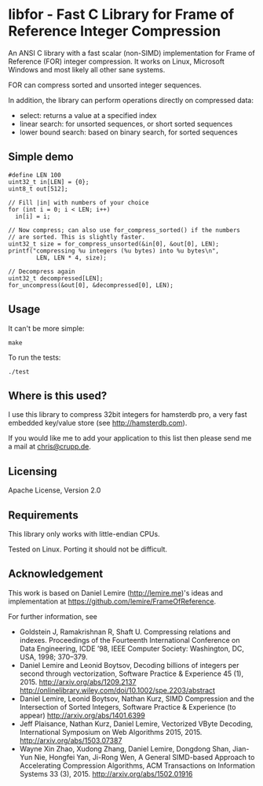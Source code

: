 libfor - Fast C Library for Frame of Reference Integer Compression
======================

An ANSI C library with a fast scalar (non-SIMD) implementation for
Frame of Reference (FOR) integer compression. It works on Linux,
Microsoft Windows and most likely all other sane systems.

FOR can compress sorted and unsorted integer sequences.

In addition, the library can perform operations directly on compressed data:

   * select: returns a value at a specified index
   * linear search: for unsorted sequences, or short sorted sequences
   * lower bound search: based on binary search, for sorted sequences

Simple demo
------------------------

    #define LEN 100
    uint32_t in[LEN] = {0};
    uint8_t out[512];

    // Fill |in| with numbers of your choice
    for (int i = 0; i < LEN; i++)
      in[i] = i;

    // Now compress; can also use for_compress_sorted() if the numbers
    // are sorted. This is slightly faster.
    uint32_t size = for_compress_unsorted(&in[0], &out[0], LEN);
    printf("compressing %u integers (%u bytes) into %u bytes\n",
            LEN, LEN * 4, size);
 
    // Decompress again
    uint32_t decompressed[LEN];
    for_uncompress(&out[0], &decompressed[0], LEN);

Usage
------------------------

It can't be more simple:

    make

To run the tests:

    ./test

Where is this used?
----------------------

I use this library to compress 32bit integers for hamsterdb pro, a very
fast embedded key/value store (see http://hamsterdb.com). 

If you would like me to add your application to this list then please send
me a mail at chris@crupp.de.

Licensing
------------------------

Apache License, Version 2.0

Requirements
------------------------

This library only works with little-endian CPUs.

Tested on Linux. Porting it should not be difficult.

Acknowledgement
------------------------

This work is based on Daniel Lemire (http://lemire.me)'s ideas and
implementation at https://github.com/lemire/FrameOfReference.

For further information, see
* Goldstein J, Ramakrishnan R, Shaft U. Compressing relations and indexes. Proceedings of the Fourteenth International Conference on Data Engineering, ICDE ’98, IEEE Computer Society: Washington, DC, USA, 1998; 370–379.
* Daniel Lemire and Leonid Boytsov, Decoding billions of integers per second through vectorization, Software Practice & Experience 45 (1), 2015.  http://arxiv.org/abs/1209.2137 http://onlinelibrary.wiley.com/doi/10.1002/spe.2203/abstract
* Daniel Lemire, Leonid Boytsov, Nathan Kurz, SIMD Compression and the Intersection of Sorted Integers, Software Practice & Experience (to appear) http://arxiv.org/abs/1401.6399
* Jeff Plaisance, Nathan Kurz, Daniel Lemire, Vectorized VByte Decoding, International Symposium on Web Algorithms 2015, 2015. http://arxiv.org/abs/1503.07387
* Wayne Xin Zhao, Xudong Zhang, Daniel Lemire, Dongdong Shan, Jian-Yun Nie, Hongfei Yan, Ji-Rong Wen, A General SIMD-based Approach to Accelerating Compression Algorithms, ACM Transactions on Information Systems 33 (3), 2015. http://arxiv.org/abs/1502.01916


